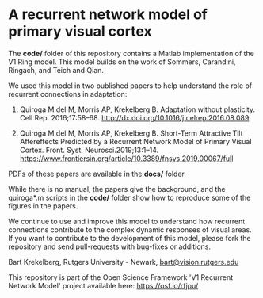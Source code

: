 # A recurrent network model of primary visual cortex

The **code/** folder of this repository contains a Matlab implementation of the V1 Ring model. 
This model builds on the work of Sommers, Carandini, Ringach, and Teich and Qian. 


We used this model in two published papers to help understand the role of recurrent connections in adaptation:

1. Quiroga M del M, Morris AP, Krekelberg B. Adaptation without plasticity. Cell Rep. 2016;17:58–68. http://dx.doi.org/10.1016/j.celrep.2016.08.089

2. Quiroga M del M, Morris AP, Krekelberg B. Short-Term Attractive Tilt Aftereffects Predicted by a Recurrent Network Model of Primary Visual Cortex. Front. Syst. Neurosci.2019;13:1–14. https://www.frontiersin.org/article/10.3389/fnsys.2019.00067/full

PDFs of these papers are available in the **docs/** folder. 

While there is no manual, the papers give the background, and the quiroga*.m scripts in the **code/** folder show how to reproduce some of the figures
in the papers. 

We continue to use and improve this model to understand how recurrent connections contribute to the complex dynamic responses of visual areas. 
If you want to contribute to the development of this model, please fork the repository and send pull-requests with bug-fixes or additions.

Bart Krekelberg, Rutgers University - Newark, bart@vision.rutgers.edu

This repository is part of the Open Science Framework 'V1 Recurrent Network Model' project available here: https://osf.io/rfjpu/








